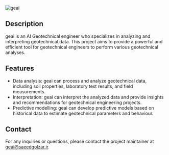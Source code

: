 ![geai](https://github.com/fenext/geai/assets/23401064/dc000405-b38d-4d97-8fe6-086ac2daa28c)

## Description
geai is an AI Geotechnical engineer who specializes in analyzing and interpreting geotechnical data. This project aims to provide a powerful and efficient tool for geotechnical engineers to perform various geotechnical analyses.

## Features
- Data analysis: geai can process and analyze geotechnical data, including soil properties, laboratory test results, and field measurements.
- Interpretation: geai can interpret the analyzed data and provide insights and recommendations for geotechnical engineering projects.
- Predictive modelling: geai can develop predictive models based on historical data to estimate geotechnical parameters and behaviour.

## Contact
For any inquiries or questions, please contact the project maintainer at [geai@saeedgolzar.ir](mailto:geai@saeedgolzar.ir).
